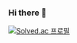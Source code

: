 ### Hi there 👋

[![Solved.ac
프로필](http://mazassumnida.wtf/api/v2/generate_badge?boj={yoo0926})](https://solved.ac/{yoo0926})

<!--
**yoo0926/yoo0926** is a ✨ _special_ ✨ repository because its `README.md` (this file) appears on your GitHub profile.

Here are some ideas to get you started:

- 🔭 I’m currently working on ...
- 🌱 I’m currently learning ...
- 👯 I’m looking to collaborate on ...
- 🤔 I’m looking for help with ...
- 💬 Ask me about ...
- 📫 How to reach me: ...
- 😄 Pronouns: ...
- ⚡ Fun fact: ...
-->
